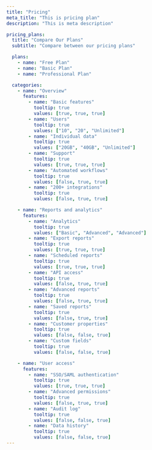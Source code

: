 ```yaml
---
title: "Pricing"
meta_title: "This is pricing plan"
description: "This is meta description"

pricing_plans:
  title: "Compare Our Plans"
  subtitle: "Compare between our pricing plans"

  plans:
    - name: "Free Plan"
    - name: "Basic Plan"
    - name: "Professional Plan"

  categories:
    - name: "Overview"
      features:
        - name: "Basic features"
          tooltip: true
          values: [true, true, true]
        - name: "Users"
          tooltip: true
          values: ["10", "20", "Unlimited"]
        - name: "Individual data"
          tooltip: true
          values: ["20GB", "40GB", "Unlimited"]
        - name: "Support"
          tooltip: true
          values: [true, true, true]
        - name: "Automated workflows"
          tooltip: true
          values: [false, true, true]
        - name: "200+ integrations"
          tooltip: true
          values: [false, true, true]

    - name: "Reports and analytics"
      features:
        - name: "Analytics"
          tooltip: true
          values: ["Basic", "Advanced", "Advanced"]
        - name: "Export reports"
          tooltip: true
          values: [true, true, true]
        - name: "Scheduled reports"
          tooltip: true
          values: [true, true, true]
        - name: "API access"
          tooltip: true
          values: [false, true, true]
        - name: "Advanced reports"
          tooltip: true
          values: [false, true, true]
        - name: "Saved reports"
          tooltip: true
          values: [false, true, true]
        - name: "Customer properties"
          tooltip: true
          values: [false, false, true]
        - name: "Custom fields"
          tooltip: true
          values: [false, false, true]

    - name: "User access"
      features:
        - name: "SSO/SAML authentication"
          tooltip: true
          values: [true, true, true]
        - name: "Advanced permissions"
          tooltip: true
          values: [false, true, true]
        - name: "Audit log"
          tooltip: true
          values: [false, false, true]
        - name: "Data history"
          tooltip: true
          values: [false, false, true]
---
```

